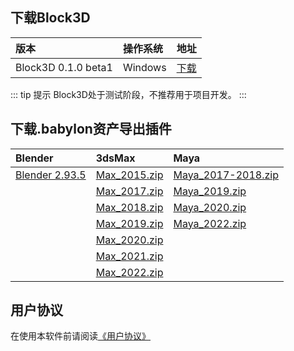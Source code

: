 
## 下载Block3D

|版本               |操作系统|地址       |
|:------------------|:-------|:----------|
|Block3D 0.1.0 beta1|Windows |[下载][win]|

[win]:#

::: tip 提示
Block3D处于测试阶段，不推荐用于项目开发。
:::

## 下载.babylon资产导出插件

|Blender                         |3dsMax|Maya|
|:-------------------------------|:-----|:---|
|[Blender 2.93.5][Blender-2.93.5]|[Max_2015.zip][Max_2015.zip]|[Maya_2017-2018.zip][Maya_2017-2018.zip]|
|                                |[Max_2017.zip][Max_2017.zip]|[Maya_2019.zip][Maya_2019.zip]          |
|                                |[Max_2018.zip][Max_2018.zip]|[Maya_2020.zip][Maya_2020.zip]          |
|                                |[Max_2019.zip][Max_2019.zip]|[Maya_2022.zip][Maya_2022.zip]          |
|                                |[Max_2020.zip][Max_2020.zip]|                                        |
|                                |[Max_2021.zip][Max_2021.zip]|                                        |
|                                |[Max_2022.zip][Max_2022.zip]|                                        |


[Blender-2.93.5]:https://github.com/BabylonJS/BlenderExporter

[Max_2015.zip]:https://github.com/BabylonJS/Exporters/releases/download/Release20220401.2/Max_2015.zip
[Max_2017.zip]:https://github.com/BabylonJS/Exporters/releases/download/Release20220401.2/Max_2017.zip
[Max_2018.zip]:https://github.com/BabylonJS/Exporters/releases/download/Release20220401.2/Max_2018.zip
[Max_2019.zip]:https://github.com/BabylonJS/Exporters/releases/download/Release20220401.2/Max_2019.zip
[Max_2020.zip]:https://github.com/BabylonJS/Exporters/releases/download/Release20220401.2/Max_2020.zip
[Max_2021.zip]:https://github.com/BabylonJS/Exporters/releases/download/Release20220401.2/Max_2021.zip
[Max_2022.zip]:https://github.com/BabylonJS/Exporters/releases/download/Release20220401.2/Max_2022.zip

[Maya_2017-2018.zip]:https://github.com/BabylonJS/Exporters/releases/download/Release20220401.2/Maya_2017-2018.zip
[Maya_2019.zip]:https://github.com/BabylonJS/Exporters/releases/download/Release20220401.2/Maya_2019.zip
[Maya_2020.zip]:https://github.com/BabylonJS/Exporters/releases/download/Release20220401.2/Maya_2020.zip
[Maya_2022.zip]:https://github.com/BabylonJS/Exporters/releases/download/Release20220401.2/Maya_2022.zip

## 用户协议

在使用本软件前请阅读[《用户协议》](./license.md)